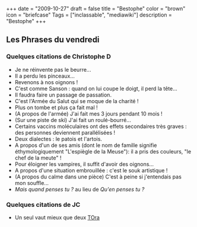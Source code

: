 +++
date = "2009-10-27"
draft = false
title = "Bestophe"
color = "brown"
icon = "briefcase"
Tags = ["inclassable", "mediawiki"]
description = "Bestophe"
+++

Les Phrases du vendredi
-----------------------

### Quelques citations de Christophe D

-   Je ne réinvente pas le beurre...
-   Il a perdu les pinceaux...
-   Revenons à nos oignons !
-   C'est comme Sanson : quand on lui coupe le doigt, il perd la tête...
-   Il faudra faire un passage de passation.
-   C'est l'Armée du Salut qui se moque de la charité !
-   Plus on tombe et plus ça fait mal !
-   (A propos de l'armée) J'ai fait mes 3 jours pendant 10 mois !
-   (Sur une piste de ski) J'ai fait un roulé-bourré...
-   Certains vaccins moléculaires ont des effets secondaires très graves
    : des personnes deviennent parallélisées !
-   Deux dialectes : le patois et l'artois.
-   A propos d'un de ses amis (dont le nom de famille signifie
    éthymologiquement "L'espiègle de la Meuse"): il a pris des couleurs,
    "le chef de la meute" !
-   Pour éloigner les vampires, il suffit d'avoir des oignons...
-   A propos d'une situation embrouillée : c'est le souk artistique !
-   (A propos du calme dans une pièce) C'est à peine si j'entendais pas
    mon souffle...
-   *Mais quand penses tu ?* au lieu de *Qu'en penses tu ?*

### Quelques citations de JC

-   Un seul vaut mieux que deux [TOra](/wiki/tora)

